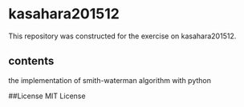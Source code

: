 # kasahara201512
This repository was constructed for the exercise on kasahara201512.
## contents
the implementation of smith-waterman algorithm with python

##License
MIT License
